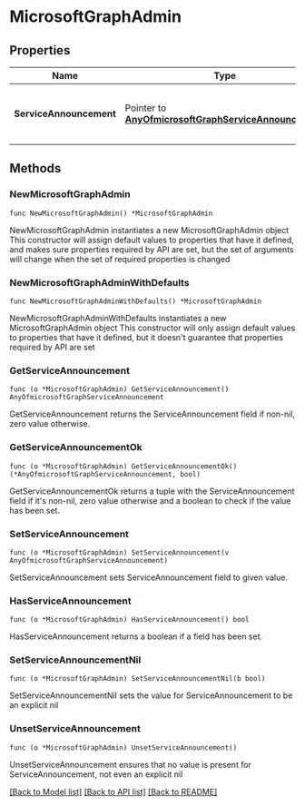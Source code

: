 # MicrosoftGraphAdmin

## Properties

Name | Type | Description | Notes
------------ | ------------- | ------------- | -------------
**ServiceAnnouncement** | Pointer to [**AnyOfmicrosoftGraphServiceAnnouncement**](anyOf&lt;microsoft.graph.serviceAnnouncement&gt;.md) | A container for service communications resources. Read-only. | [optional] 

## Methods

### NewMicrosoftGraphAdmin

`func NewMicrosoftGraphAdmin() *MicrosoftGraphAdmin`

NewMicrosoftGraphAdmin instantiates a new MicrosoftGraphAdmin object
This constructor will assign default values to properties that have it defined,
and makes sure properties required by API are set, but the set of arguments
will change when the set of required properties is changed

### NewMicrosoftGraphAdminWithDefaults

`func NewMicrosoftGraphAdminWithDefaults() *MicrosoftGraphAdmin`

NewMicrosoftGraphAdminWithDefaults instantiates a new MicrosoftGraphAdmin object
This constructor will only assign default values to properties that have it defined,
but it doesn't guarantee that properties required by API are set

### GetServiceAnnouncement

`func (o *MicrosoftGraphAdmin) GetServiceAnnouncement() AnyOfmicrosoftGraphServiceAnnouncement`

GetServiceAnnouncement returns the ServiceAnnouncement field if non-nil, zero value otherwise.

### GetServiceAnnouncementOk

`func (o *MicrosoftGraphAdmin) GetServiceAnnouncementOk() (*AnyOfmicrosoftGraphServiceAnnouncement, bool)`

GetServiceAnnouncementOk returns a tuple with the ServiceAnnouncement field if it's non-nil, zero value otherwise
and a boolean to check if the value has been set.

### SetServiceAnnouncement

`func (o *MicrosoftGraphAdmin) SetServiceAnnouncement(v AnyOfmicrosoftGraphServiceAnnouncement)`

SetServiceAnnouncement sets ServiceAnnouncement field to given value.

### HasServiceAnnouncement

`func (o *MicrosoftGraphAdmin) HasServiceAnnouncement() bool`

HasServiceAnnouncement returns a boolean if a field has been set.

### SetServiceAnnouncementNil

`func (o *MicrosoftGraphAdmin) SetServiceAnnouncementNil(b bool)`

 SetServiceAnnouncementNil sets the value for ServiceAnnouncement to be an explicit nil

### UnsetServiceAnnouncement
`func (o *MicrosoftGraphAdmin) UnsetServiceAnnouncement()`

UnsetServiceAnnouncement ensures that no value is present for ServiceAnnouncement, not even an explicit nil

[[Back to Model list]](../README.md#documentation-for-models) [[Back to API list]](../README.md#documentation-for-api-endpoints) [[Back to README]](../README.md)


